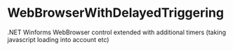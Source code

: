 # WebBrowserWithDelayedTriggering
.NET Winforms WebBrowser control extended with additional timers (taking javascript loading into account etc)
